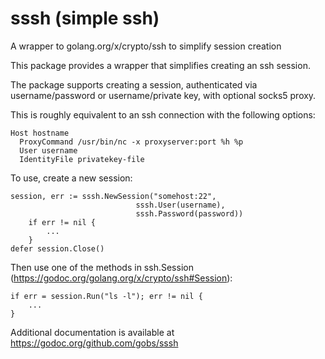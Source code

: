 # sssh (simple ssh)
A wrapper to golang.org/x/crypto/ssh to simplify session creation

This package provides a wrapper that simplifies creating an ssh session.

The package supports creating a session, authenticated via username/password
or username/private key, with optional socks5 proxy.

This is roughly equivalent to an ssh connection with the following options:

    Host hostname
      ProxyCommand /usr/bin/nc -x proxyserver:port %h %p
      User username
      IdentityFile privatekey-file
  
To use, create a new session:

	session, err := sssh.NewSession("somehost:22",
		                        sssh.User(username),
		                        sssh.Password(password))
        if err != nil {
            ...
        }
	defer session.Close()

Then use one of the methods in ssh.Session (https://godoc.org/golang.org/x/crypto/ssh#Session):

	if err = session.Run("ls -l"); err != nil {
		...
	}

Additional documentation is available at https://godoc.org/github.com/gobs/sssh
